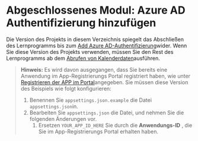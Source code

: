 # <a name="completed-module-add-azure-ad-authentication"></a>Abgeschlossenes Modul: Azure AD Authentifizierung hinzufügen

Die Version des Projekts in diesem Verzeichnis spiegelt das Abschließen des Lernprogramms bis zum [Add Azure AD-Authentifizierung](https://docs.microsoft.com/graph/tutorials/dotnet-core?tutorial-step=3)wider. Wenn Sie diese Version des Projekts verwenden, müssen Sie den Rest des Lernprogramms ab dem [Abrufen von Kalenderdaten](https://docs.microsoft.com/graph/tutorials/dotnet-core?tutorial-step=4)ausführen.

> **Hinweis:** Es wird davon ausgegangen, dass Sie bereits eine Anwendung im App-Registrierungs Portal registriert haben, wie unter [Registrieren der APP im Portal](https://docs.microsoft.com/graph/tutorials/dotnet-core?tutorial-step=2)angegeben. Sie müssen diese Version des Beispiels wie folgt konfigurieren:
>
> 1. Benennen Sie `appsettings.json.example` die Datei `appsettings.json`in.
> 1. Bearbeiten Sie `appsettings.json` die Datei, und nehmen Sie die folgenden Änderungen vor.
>     1. Ersetzen `YOUR_APP_ID_HERE` Sie durch die **Anwendungs-ID** , die Sie im App-Registrierungs Portal erhalten haben.
